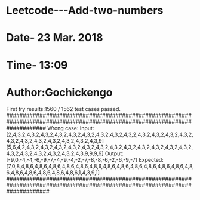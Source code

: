 # Leetcode---Add-two-numbers
# Date- 23 Mar. 2018
# Time- 13:09
# Author:Gochickengo

First try results:1560 / 1562 test cases passed.
############################################################################################################################
Wrong case:
Input:
[2,4,3,2,4,3,2,4,3,2,4,3,2,4,3,2,4,3,2,4,3,2,4,3,2,4,3,2,4,3,2,4,3,2,4,3,2,4,3,2,4,3,2,4,3,2,4,3,2,4,3,2,4,3,2,4,3,2,4,3,9]
[5,6,4,2,4,3,2,4,3,2,4,3,2,4,3,2,4,3,2,4,3,2,4,3,2,4,3,2,4,3,2,4,3,2,4,3,2,4,3,2,4,3,2,4,3,2,4,3,2,4,3,2,4,3,2,4,3,9,9,9,9]
Output:
[-9,0,-4,-4,-6,-9,-7,-4,-9,-4,-2,-7,-8,-8,-6,-2,-6,-9,-7]
Expected:
[7,0,8,4,8,6,4,8,6,4,8,6,4,8,6,4,8,6,4,8,6,4,8,6,4,8,6,4,8,6,4,8,6,4,8,6,4,8,6,4,8,6,4,8,6,4,8,6,4,8,6,4,8,6,4,8,6,1,4,3,9,1]
#############################################################################################################################
